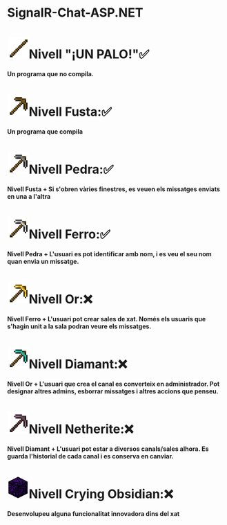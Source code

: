 # SignalR-Chat-ASP.NET

<h1><strong><img src="/img/stick.png" width="50px" height="50px">Nivell "¡UN PALO!"✅<strong></h1> Un programa que no compila.

<h1><strong><img src="/img/Wooden_Pickaxe.png" width="50px" height="50px">Nivell Fusta:✅</strong></h1> Un programa que compila

<h1><strong><img src="/img/Stone_Pickaxe.png" width="50px" height="50px">Nivell Pedra:✅</strong></h1> Nivell Fusta + Si s'obren vàries finestres, es veuen els missatges enviats en una a l'altra

<h1><strong><img src="/img/Iron_Pickaxe.png" width="50px" height="50px">Nivell Ferro:✅</strong></h1> Nivell Pedra + L'usuari es pot identificar amb nom, i es veu el seu nom quan envia un missatge.

<h1><strong><img src="/img/Golden_Pickaxe.png" width="50px" height="50px">Nivell Or:❌</strong></h1> Nivell Ferro + L'usuari pot crear sales de xat. Només els usuaris que s'hagin unit a la sala podran veure els missatges.

<h1><strong><img src="/img/Diamond_Pickaxe.png" width="50px" height="50px">Nivell Diamant:❌</strong></h1> Nivell Or + L'usuari que crea el canal es converteix en administrador. Pot designar altres admins, esborrar missatges i altres accions que penseu.

<h1><strong><img src="/img/Netherite_Pickaxe.png" width="50px" height="50px">Nivell Netherite:❌</strong></h1> Nivell Diamant + L'usuari pot estar a diversos canals/sales alhora. Es guarda l'historial de cada canal i es conserva en canviar.

<h1><strong><img src="/img/Crying_Obsidian.png" width="50px" height="50px">Nivell Crying Obsidian:❌</strong></h1> Desenvolupeu alguna funcionalitat innovadora dins del xat
